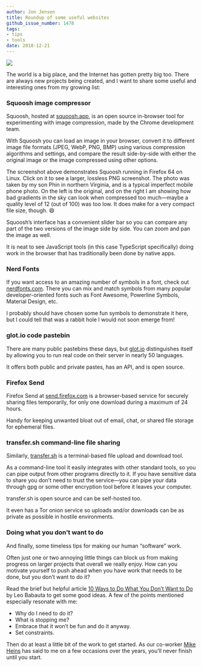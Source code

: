 ```yaml
---
author: Jon Jensen
title: Roundup of some useful websites
github_issue_number: 1478
tags:
- tips
- tools
date: 2018-12-21
---
```


<a href="/blog/2018/12/roundup-of-some-useful-websites/squoosh-demo-20181220b.png"><img src="/blog/2018/12/roundup-of-some-useful-websites/squoosh-demo-20181220a.jpg" /></a>

The world is a big place, and the Internet has gotten pretty big too. There are always new projects being created, and I want to share some useful and interesting ones from my growing list:

### Squoosh image compressor

Squoosh, hosted at [squoosh.app](https://squoosh.app/), is an open source in-browser tool for experimenting with image compression, made by the Chrome development team.

With Squoosh you can load an image in your browser, convert it to different image file formats (JPEG, WebP, PNG, BMP) using various compression algorithms and settings, and compare the result side-​by-​side with either the original image or the image compressed using other options.

The screenshot above demonstrates Squoosh running in Firefox 64 on Linux. Click on it to see a larger, lossless PNG screenshot. The photo was taken by my son Phin in northern Virginia, and is a typical imperfect mobile phone photo. On the left is the original, and on the right I am showing how bad gradients in the sky can look when compressed too much—​maybe a quality level of 12 (out of 100) was too low. It does make for a very compact file size, though. 😄

Squoosh’s interface has a convenient slider bar so you can compare any part of the two versions of the image side by side. You can zoom and pan the image as well.

It is neat to see JavaScript tools (in this case TypeScript specifically) doing work in the browser that has traditionally been done by native apps.

### Nerd Fonts

If you want access to an amazing number of symbols in a font, check out [nerdfonts.com](https://nerdfonts.com/). There you can mix and match symbols from many popular developer-​oriented fonts such as Font Awesome, Powerline Symbols, Material Design, etc.

I probably should have chosen some fun symbols to demonstrate it here, but I could tell that was a rabbit hole I would not soon emerge from!

### glot.io code pastebin

There are many public pastebins these days, but [glot.io](https://glot.io/) distinguishes itself by allowing you to run real code on their server in nearly 50 languages.

It offers both public and private pastes, has an API, and is open source.

### Firefox Send

Firefox Send at [send.firefox.com](https://send.firefox.com/) is a browser-​based service for securely sharing files temporarily, for only one download during a maximum of 24 hours.

Handy for keeping unwanted bloat out of email, chat, or shared file storage for ephemeral files.

### transfer.sh command-​line file sharing

Similarly, [transfer.sh](https://transfer.sh/) is a terminal-​based file upload and download tool.

As a command-​line tool it easily integrates with other standard tools, so you can pipe output from other programs directly to it. If you have sensitive data to share you don’t need to trust the service—​you can pipe your data through gpg or some other encryption tool before it leaves your computer.

transfer.sh is open source and can be self-​hosted too.

It even has a Tor onion service so uploads and/​or downloads can be as private as possible in hostile environments.

### Doing what you don’t want to do

And finally, some timeless tips for making our human “software” work.

Often just one or two annoying little things can block us from making progress on larger projects that overall we really enjoy. How can you motivate yourself to push ahead when you have work that needs to be done, but you don’t want to do it?

Read the brief but helpful article [10 Ways to Do What You Don’t Want to Do](https://zenhabits.net/unwanted/) by Leo Babauta to get some good ideas. A few of the points mentioned especially resonate with me:

* Why do I need to do it?
* What is stopping me?
* Embrace that it won’t be fun and do it anyway.
* Set constraints.

Then do at least a little bit of the work to get started. As our co-worker [Mike Heins](/team/mike-heins) has said to me on a few occasions over the years, you’ll never finish until you start.
